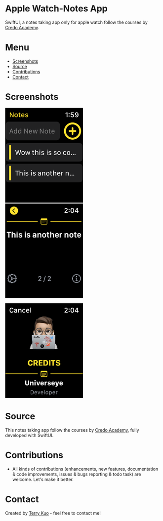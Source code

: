 # Apple Watch-Notes App
SwiftUI, a notes taking app only for apple watch follow the courses by [Credo Academy](https://www.youtube.com/c/CredoAcademy).


# Menu
* [Screenshots](#screenshots)
* [Source](#source)
* [Contributions](#contributions)
* [Contact](#contact)


# Screenshots

<img src= "ReadmeSources/contentviewss.png" width = 50% height = 50%> <img src= "ReadmeSources/detailviewss.png" width = 50% height = 50%>

<img src= "ReadmeSources/creditsviewss.png" width = 50% height = 50%>


# Source
This notes taking app follow the courses by [Credo Academy](https://www.youtube.com/c/CredoAcademy), fully developed with SwiftUI.


# Contributions

* All kinds of contributions (enhancements, new features, documentation & code improvements, issues & bugs reporting & todo task) are welcome. Let's make it better.

# Contact
Created by [Terry Kuo](https://twitter.com/ArgonYoYo) - feel free to contact me!
